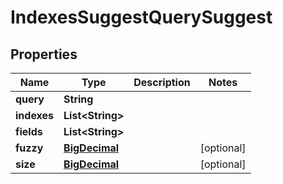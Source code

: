 
# IndexesSuggestQuerySuggest

## Properties
Name | Type | Description | Notes
------------ | ------------- | ------------- | -------------
**query** | **String** |  | 
**indexes** | **List&lt;String&gt;** |  | 
**fields** | **List&lt;String&gt;** |  | 
**fuzzy** | [**BigDecimal**](BigDecimal.md) |  |  [optional]
**size** | [**BigDecimal**](BigDecimal.md) |  |  [optional]



